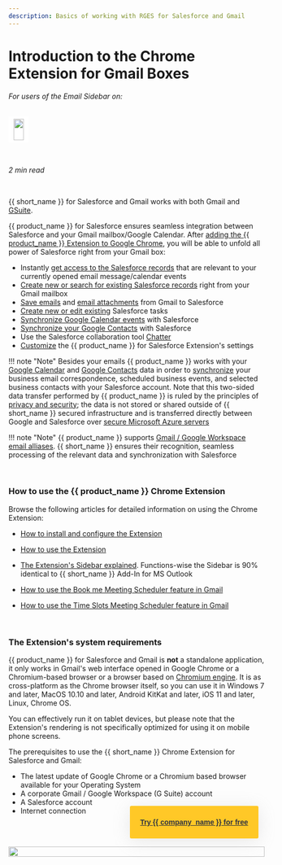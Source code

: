 ```yaml
---
description: Basics of working with RGES for Salesforce and Gmail
---
```

# Introduction to the Chrome Extension for Gmail Boxes  
  

<i>For users of the Email Sidebar on:</i><br><br>
<div class="container" style="display: inline-block; height: 42px; width: auto; padding: 5px 10px; background-color: #fff;"><img src="https://smartcloudconnect.io/wp-content/uploads/2021/08/logo-Gmail.jpg" style="height: 100%; object-fit: contain; vertical-align: middle;"></div> 

&nbsp;

*2 min read*  

<!-- ShareThis BEGIN --> 
<div class="addthis_inline_share_toolbox"></div>
<!-- End ShareThis --> 

&nbsp;

{{ short_name }} for Salesforce and Gmail works with both Gmail and [GSuite](https://workspace.google.com/).

{{ product_name }} for Salesforce ensures seamless integration between Salesforce and your Gmail mailbox/Google Calendar. After [adding the {{ product_name }} Extension to Google Chrome](../How-to-Set-Up-the-Chrome-Extension-for-Salesforce-and-Gmail/), you will be able to unfold all power of Salesforce right from your Gmail box:

*   Instantly [get access to the Salesforce records](../Initial-Search-and-Applied-Record-Filters/#related_records_retrieval_pattern) that are relevant to your currently opened email message/calendar events
*   [Create new or search for existing Salesforce records](../Searching-for-Existing-Salesforce-Records-and-Creating-New-Records-(Adaptive-view)/) right from your Gmail mailbox
*   [Save emails](../Saving-Emails-in-Salesforce-2.-Ways-to-Save-an-Email-(Adaptive-view)/) and [email attachments](../Attachments-Handling-(Basic)/) from Gmail to Salesforce
*   [Create new or edit existing](../Managing-Tasks-(Classic-view)/) Salesforce tasks
*   [Synchronize Google Calendar events](../Using-the-Solution-for-Salesforce-and-Gmail/#saving_emails_in_salesforce) with Salesforce
*   [Synchronize your Google Contacts](../Using-the-Solution-for-Salesforce-and-Gmail/#syncing_contacts_between_gmail_and_salesforce) with Salesforce
*   Use the Salesforce collaboration tool [Chatter](../Using-Chatter/)
*   [Customize](../Customization-Settings-Explained/) the {{ product_name }} for Salesforce Extension's settings

!!! note "Note"
    Besides your emails {{ product_name }} works with your [Google Calendar](https://workspace.google.com/learning-center/products/calendar/get-started/#!/) and [Google Contacts](https://workspace.google.com/learning-center/products/contacts/get-started/#!/) data in order to [synchronize](../Synchronization-Engine-An-Overview/) your business email correspondence, scheduled business events, and selected business contacts with your Salesforce account. Note that this two-sided data transfer performed by {{ product_name }} is ruled by the principles of [privacy and security](../Privacy-and-Security/); the data is not stored or shared outside of {{ short_name }} secured infrastructure and is transferred directly between Google and Salesforce over [secure Microsoft Azure servers](https://docs.microsoft.com/en-us/azure/security/azure-security)
&nbsp;  

!!! note "Note"
    {{ product_name }} supports [Gmail / Google Workspace email alliases](../MS-Exchange-Aliases-Handling/). {{ short_name }} ensures their recognition, seamless processing of the relevant data and synchronization with Salesforce   

&nbsp;

### How to use the {{ product_name }} Chrome Extension

Browse the following articles for detailed information on using the Chrome Extension:

* [How to install and configure the Extension](../How-to-Set-Up-the-Chrome-Extension-for-Salesforce-and-Gmail/)   

* [How to use the Extension](../Using-the-Solution-for-Salesforce-and-Gmail/)  

* [The Extension's Sidebar explained](../Introduction/). Functions-wise the Sidebar is 90% identical to {{ short_name }} Add-In for MS Outlook 

* [How to use the Book me Meeting Scheduler feature in Gmail](../Book-Me-Gmail/)

* [How to use the Time Slots Meeting Scheduler feature in Gmail](../Time-Slots-Gmail/)

  

  &nbsp;

  

### The Extension's system requirements

{{ product_name }} for Salesforce and Gmail is **not** a standalone application, it only works in Gmail's web interface opened in Google Chrome or a Chromium-based browser or a browser based on [Chromium engine](https://en.wikipedia.org/wiki/Chromium_(web_browser)). It is as cross-platform as the Chrome browser itself, so you can use it in Windows 7 and later, MacOS 10.10 and later, Android KitKat and later, iOS 11 and later, Linux, Chrome OS.

You can effectively run it on tablet devices, but please note that the Extension's rendering is not specifically optimized for using it on mobile phone screens.

The prerequisites to use the {{ short_name }} Chrome Extension for Salesforce and Gmail:

- The latest update of Google Chrome or a Chromium based browser available for your Operating System
- A corporate Gmail / Google Workspace (G Suite) account
- A Salesforce account
- Internet connection

&#160;
 &#160;


<style>
  .banners {
    text-align: center;
    display: flex;
    flex-direction: column;
    align-items: center;
  }

  .banners a.button {
      background-color: #FFC827;
      color: #2F3341;
      box-shadow: 0 5px 35px rgba(146, 146, 146, 0.2);
      padding: 20px;
      font-family: Graphic, arial;
      font-weight: 600;
      line-height: 24px;
      margin-top: -100px;
      border-radius: 3px;
      cursor: pointer;
      transition: .1s;
  }

  .banners a.button:hover {
    transform: scale(1.05);
  }

  .banners a.button a:hover,
  .banners a.button a:visited {
      color: #2F3341;
  }

  .banner-3 a.button {
    margin-left: 45%;
  }
</style>

<br>
<div class="banners banner-3">
  <img src="../../assets/images/banners/banner-3.svg" style="width: 100%; height: 100%;">
  <a class="button" href="https://revenuegrid.com/sign-up/?utm_source=kb_rg&utm_medium=referral&utm_campaign=eac&utm_content=banner" target="_blank">Try {{ company_name }} for free</a>
</div>